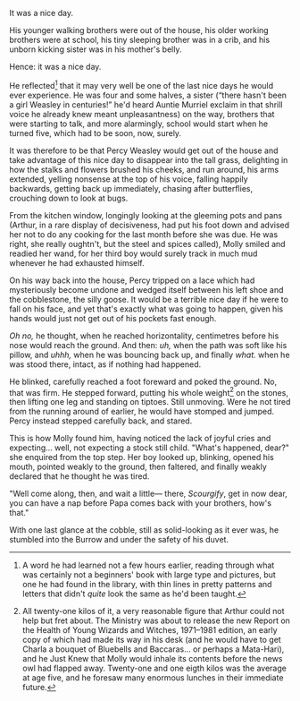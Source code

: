 <!-- Summer 1981 -->

It was a nice day.

His younger walking brothers were out of the house, his older working brothers
were at school, his tiny sleeping brother was in a crib, and his unborn kicking
sister was in his mother's belly.

<!-- C: 9, W: 10 (at wizard primary), F&G: 3 (on excursion with dad), R: 1 -->

Hence: it was a nice day.

He reflected[^1] that it may very well be one of the last nice days he would
ever experience. He was four and some halves, a sister (“there hasn't been a
girl Weasley in centuries!” he'd heard Auntie Murriel exclaim in that shrill
voice he already knew meant unpleasantness) on the way, brothers that were
starting to talk, and more alarmingly, school would start when he turned five,
which had to be soon, now, surely.

It was therefore to be that Percy Weasley would get out of the house and take
advantage of this nice day to disappear into the tall grass, delighting in how
the stalks and flowers brushed his cheeks, and run around, his arms extended,
yelling nonsense at the top of his voice, falling happily backwards, getting
back up immediately, chasing after butterflies, crouching down to look at bugs.

From the kitchen window, longingly looking at the gleeming pots and pans
(Arthur, in a rare display of decisiveness, had put his foot down and advised
her not to do any cooking for the last month before she was due. He was right,
she really oughtn't, but the steel and spices called), Molly smiled and readied
her wand, for her third boy would surely track in much mud whenever he had
exhausted himself.

On his way back into the house, Percy tripped on a lace which had mysteriously
become undone and wedged itself between his left shoe and the cobblestone, the
silly goose. It would be a terrible nice day if he were to fall on his face,
and yet that's exactly what was going to happen, given his hands would just not
get out of his pockets fast enough.

_Oh no,_ he thought, when he reached horizontality, centimetres before his nose
would reach the ground. And then: _uh,_ when the path was soft like his pillow,
and _uhhh,_ when he was bouncing back up, and finally _what._ when he was stood
there, intact, as if nothing had happened.

He blinked, carefully reached a foot foreward and poked the ground. No, that
was firm. He stepped forward, putting his whole weight[^2] on the stones, then
lifting one leg and standing on tiptoes. Still unmoving. Were he not tired from
the running around of earlier, he would have stomped and jumped. Percy instead
stepped carefully back, and stared.

This is how Molly found him, having noticed the lack of joyful cries and
expecting… well, not expecting a stock still child. "What's happened, dear?"
she enquired from the top step. Her boy looked up, blinking, opened his mouth,
pointed weakly to the ground, then faltered, and finally weakly declared that
he thought he was tired.

"Well come along, then, and wait a little— there, _Scourgify_, get in now dear,
you can have a nap before Papa comes back with your brothers, how's that."

With one last glance at the cobble, still as solid-looking as it ever was, he
stumbled into the Burrow and under the safety of his duvet.

[^1]: A word he had learned not a few hours earlier, reading through what was
  certainly not a beginners' book with large type and pictures, but one he had
  found in the library, with thin lines in pretty patterns and letters that
  didn't _quite_ look the same as he'd been taught.

[^2]: All twenty-one kilos of it, a very reasonable figure that Arthur could
  not help but fret about. The Ministry was about to release the new Report on
  the Health of Young Wizards and Witches, 1971–1981 edition, an early copy of
  which had made its way in his desk (and he would have to get Charla a bouquet
  of Bluebells and Baccaras… or perhaps a Mata-Hari), and he Just Knew that
  Molly would inhale its contents before the news owl had flapped away.
  Twenty-one and one eigth kilos was the average at age five, and he foresaw
  many enormous lunches in their immediate future.

